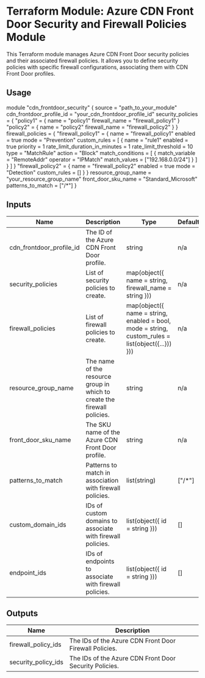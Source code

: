 # Terraform Module: Azure CDN Front Door Security and Firewall Policies Module

This Terraform module manages Azure CDN Front Door security policies and their associated firewall policies. It allows you to define security policies with specific firewall configurations, associating them with CDN Front Door profiles.

## Usage

module "cdn_frontdoor_security" {
  source                     = "path_to_your_module"
  cdn_frontdoor_profile_id   = "your_cdn_frontdoor_profile_id"
  security_policies = {
    "policy1" = {
      name = "policy1"
      firewall_name = "firewall_policy1"
    }
    "policy2" = {
      name = "policy2"
      firewall_name = "firewall_policy2"
    }
  }
  firewall_policies = {
    "firewall_policy1" = {
      name = "firewall_policy1"
      enabled = true
      mode = "Prevention"
      custom_rules = [
        {
          name = "rule1"
          enabled = true
          priority = 1
          rate_limit_duration_in_minutes = 1
          rate_limit_threshold = 10
          type = "MatchRule"
          action = "Block"
          match_conditions = [
            {
              match_variable = "RemoteAddr"
              operator = "IPMatch"
              match_values = ["192.168.0.0/24"]
            }
          ]
        }
      ]
    }
    "firewall_policy2" = {
      name = "firewall_policy2"
      enabled = true
      mode = "Detection"
      custom_rules = []
    }
  }
  resource_group_name = "your_resource_group_name"
  front_door_sku_name = "Standard_Microsoft"
  patterns_to_match   = ["/*"]
}

## Inputs

| Name                    | Description                                                   | Type                                                                                         | Default  | Required |
|-------------------------|---------------------------------------------------------------|----------------------------------------------------------------------------------------------|----------|----------|
| cdn_frontdoor_profile_id | The ID of the Azure CDN Front Door profile.                   | string                                                                                       | n/a      | yes      |
| security_policies        | List of security policies to create.                          | map(object({ name = string, firewall_name = string }))                                        | n/a      | yes      |
| firewall_policies        | List of firewall policies to create.                          | map(object({ name = string, enabled = bool, mode = string, custom_rules = list(object({...})) })) | n/a      | yes      |
| resource_group_name      | The name of the resource group in which to create the firewall policies. | string                                                                                       | n/a      | yes      |
| front_door_sku_name      | The SKU name of the Azure CDN Front Door profile.             | string                                                                                       | n/a      | yes      |
| patterns_to_match        | Patterns to match in association with firewall policies.       | list(string)                                                                                 | ["/*"]   | no       |
| custom_domain_ids        | IDs of custom domains to associate with firewall policies.     | list(object({ id = string }))                                                                | []       | no       |
| endpoint_ids             | IDs of endpoints to associate with firewall policies.          | list(object({ id = string }))                                                                | []       | no       |

## Outputs

| Name                 | Description                                                   |
|----------------------|---------------------------------------------------------------|
| firewall_policy_ids  | The IDs of the Azure CDN Front Door Firewall Policies.         |
| security_policy_ids  | The IDs of the Azure CDN Front Door Security Policies.         |
